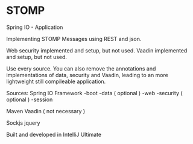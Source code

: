 # STOMP

Spring IO - Application

Implementing STOMP Messages using REST and json.

Web security implemented and setup, but not used. 
Vaadin implemented and setup, but not used.

Use every source. You can also remove the annotations and implementations of data, security and Vaadin, leading to an more lightweight still compileable application.

Sources:
Spring IO Framework
  -boot
  -data ( optional )
  -web
  -security ( optional )
  -session

Maven
Vaadin ( not necessary )

Sockjs
jquery

Built and developed in IntelliJ Ultimate
